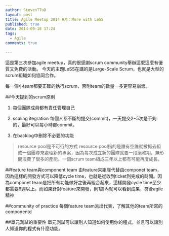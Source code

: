 ```yaml
---
author: StevenTTuD
layout: post
title: Agile Meetup 2014 9月：More with LeSS
published: true
date: 2014-09-18 17:24
tags:
  - Agile
comments: true

---
```

這是第三次參加agile meetup，真的很感謝scrum community舉辦這麼這麼有優質又免費的活動。
今天的主題LeSS在講的是Large-Scale Scrum，也就是大型的scrum組織如何協同合作。

每一個小team都要正確的執行scrum，否則team的數量一多更容易崩壞。

##今天提到的scrum原則
1. 每個團隊成員都有責任管理自己

2. scaling itegration
每個人都不斷的提交(commit)，一天提交2~5次是不夠的，最好可以每小時都commit。

3. 在backlog中刪除不必要的功能

> resource pool是不可行的方式
resource pool指的是誰有空誰就被抓去組成一個團隊來處理新的專案，因為每次成立新的團隊就要一段磨和期，無形間浪費了很多的產能。一個scrum team組成三年以上都有可能再度成長。

##feature team與component team
由feature來組隊代替由componet team，因為這樣的開發方式可以降低cycle time，也就是從收到ticket到完成的時間。因為componet team是把所有功能做好之後再組合起來，這樣開發cycle time至少都需要6週以上。而如果針對feature來開發，則1周內就可以看到成果，符合agile精神

##community of practice
每個feature team派出代表，了解其他的team所寫的componentd

##單元測試的重要性
單元測試可以讓別人知道如何使用你的程式，並且可以讓別人知道你的程式有什麼功能。